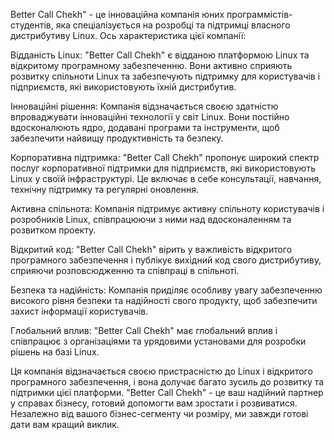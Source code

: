 Better Call Chekh" - це інноваційна компанія юних программістів-студентів, яка спеціалізується на розробці та підтримці власного дистрибутиву Linux. Ось характеристика цієї компанії:

Відданість Linux: "Better Call Chekh" є відданою платформою Linux та відкритому програмному забезпеченню. Вони активно сприяють розвитку спільноти Linux та забезпечують підтримку для користувачів і підприємств, які використовують їхній дистрибутив.

Інноваційні рішення: Компанія відзначається своєю здатністю впроваджувати інноваційні технології у світ Linux. Вони постійно вдосконалюють ядро, додавані програми та інструменти, щоб забезпечити найвищу продуктивність та безпеку.

Корпоративна підтримка: "Better Call Chekh" пропонує широкий спектр послуг корпоративної підтримки для підприємств, які використовують Linux у своїй інфраструктурі. Це включає в себе консультації, навчання, технічну підтримку та регулярні оновлення.

Активна спільнота: Компанія підтримує активну спільноту користувачів і розробників Linux, співпрацюючи з ними над вдосконаленням та розвитком проекту.

Відкритий код: "Better Call Chekh" вірить у важливість відкритого програмного забезпечення і публікує вихідний код свого дистрибутиву, сприяючи розповсюдженню та співпраці в спільноті.

Безпека та надійність: Компанія приділяє особливу увагу забезпеченню високого рівня безпеки та надійності свого продукту, щоб забезпечити захист інформації користувачів.

Глобальний вплив: "Better Call Chekh" має глобальний вплив і співпрацює з організаціями та урядовими установами для розробки рішень на базі Linux.

Ця компанія відзначається своєю пристрасністю до Linux і відкритого програмного забезпечення, і вона долучає багато зусиль до розвитку та підтримки цієї платформи.
"Better Call Chekh" - це ваш надійний партнер у справах бізнесу, готовий допомогти вам зростати і розвиватися. Незалежно від вашого бізнес-сегменту чи розміру, ми завжди готові дати вам кращий виклик.
